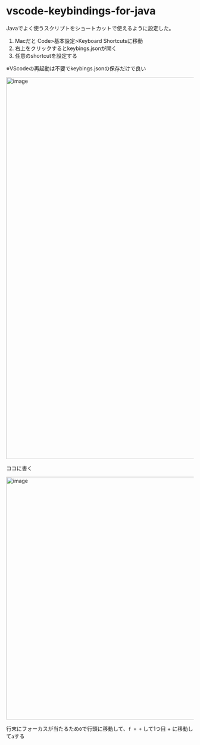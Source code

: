 # vscode-keybindings-for-java
Javaでよく使うスクリプトをショートカットで使えるように設定した。
1. Macだと Code>基本設定>Keyboard Shortcutsに移動
1. 右上をクリックするとkeybings.jsonが開く
1. 任意のshortcutを設定する

※VScodeの再起動は不要でkeybings.jsonの保存だけで良い


<img width="1026" alt="image" src="https://github.com/yutoonodera/vscode-keybindings-for-Java/assets/51279183/97bc597a-7ae3-416e-91ca-539d5806aa7c">



ココに書く

<img width="652" alt="image" src="https://github.com/yutoonodera/vscode-keybindings-for-Java/assets/51279183/a915f854-79a7-4704-9e7c-fed975c1a42a">

行末にフォーカスが当たるため`0`で行頭に移動して、`f + +` して1つ目 + に移動して`a`する
